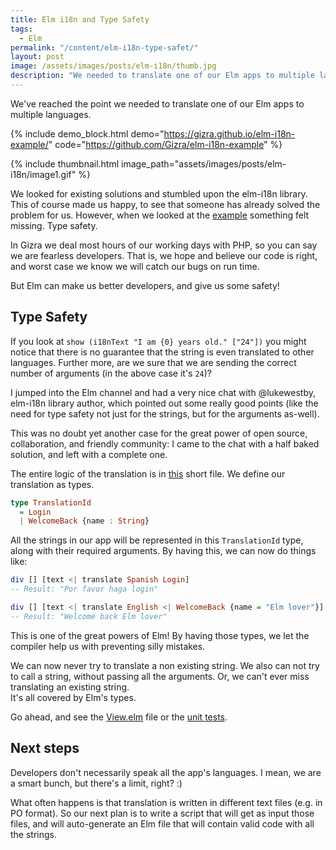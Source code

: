 ```yaml
---
title: Elm i18n and Type Safety
tags:
  - Elm
permalink: "/content/elm-i18n-type-safet/"
layout: post
image: /assets/images/posts/elm-i18n/thumb.jpg
description: "We needed to translate one of our Elm apps to multiple languages. We stumbled upon the elm-i18n library. However, something was missing. Type safety."
---
```




We've reached the point we needed to translate one of our Elm apps to multiple languages.

{% include demo_block.html demo="https://gizra.github.io/elm-i18n-example/" code="https://github.com/Gizra/elm-i18n-example" %}

{% include thumbnail.html image_path="assets/images/posts/elm-i18n/image1.gif" %}

We looked for existing solutions and stumbled upon the elm-i18n library. This
of course made us happy, to see that someone has already solved the problem for us. However, when we looked at the [example](https://github.com/lukewestby/elm-i18n/tree/84d7da3a51d52a89d1e3371bfeb4f34eab05341c#example) something felt missing. Type safety.

In Gizra we deal most hours of our working days with PHP, so you can say we are
fearless developers. That is, we hope and believe our code is right, and
worst case we know we will catch our bugs on run time.

But Elm can make us better developers, and give us some safety!

<!-- more -->

## Type Safety

If you look at `show (i18nText "I am {0} years old." ["24"])` you might notice that there is no guarantee that the string is even translated to other languages. Further more, are we sure that we are sending the correct number of arguments (in the above case it's `24`)?

I jumped into the Elm channel and had a very nice chat with @lukewestby, elm-i18n library author, which pointed out some really good points (like the need for type safety not just for the strings, but for the arguments as-well).

This was no doubt yet another case for the great power of open source, collaboration, and friendly community: I came to the chat with a half baked solution, and left with a complete one.

The entire logic of the translation is in [this](https://github.com/Gizra/elm-i18n-example/blob/master/Translation/Utils.elm) short file. We define our translation as types.

```haskell
type TranslationId
  = Login
  | WelcomeBack {name : String}
```

All the strings in our app will be represented in this `TranslationId` type, along with their required arguments. By having this, we can now do things like:

```haskell
div [] [text <| translate Spanish Login]
-- Result: "Por favor haga login"

div [] [text <| translate English <| WelcomeBack {name = "Elm lover"}]
-- Result: "Welcome back Elm lover"
```

This is one of the great powers of Elm! By having those types, we let the compiler help us with preventing silly mistakes.

We can now never try to translate a non existing string. We also can not try to call a string, without passing all the arguments.
Or, we can't ever miss translating an existing string.  
It's all covered by Elm's types.

Go ahead, and see the [View.elm](https://github.com/Gizra/elm-i18n-example/blob/master/App/View.elm#L11) file or the [unit tests](https://github.com/Gizra/elm-i18n-example/blob/master/Translation/Test.elm).

## Next steps

Developers don't necessarily speak all the app's languages. I mean, we are a smart bunch, but there's a limit, right? :)

What often happens is that translation is written in different text files (e.g. in PO format). So our next plan is to write a script that will get as input those files, and will auto-generate an Elm file that will contain
valid code with all the strings.
